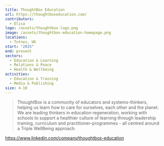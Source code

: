 ```yaml
---
title: ThoughtBox Education
url: https://thoughtboxeducation.com/
contributors:
  - Elisa
logo: /assets/thoughtbox-logo.png
image: /assets/thoughtbox-education-homepage.png
locations:
  - Totnes, UK
start: "2015"
end: present
sectors:
  - Education & Learning
  - Relations & Peace
  - Health & Wellbeing
activities:
  - Education & Training
  - Media & Publishing
size: 4-10
---
```

> ThoughtBox is a community of educators and systems-thinkers, helping us learn how to care for ourselves, each other and the planet. We are leading thinkers in education regeneration, working with schools to support a healthier culture of learning through leadership training, curriculum and practitioner-programmes - all centred around a Triple WellBeing approach.

https://www.linkedin.com/company/thoughtbox-education
